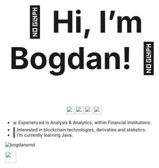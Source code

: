 <h3 align='center' style="font-size:10vw"> 👋 Hi, I’m Bogdan! 🥔 </h3>
<p align='center'>
  <img height=25 src="https://cdn.jsdelivr.net/gh/devicons/devicon/icons/python/python-original.svg"/><img height=25/>
  <img height=25 src="https://cdn.jsdelivr.net/gh/devicons/devicon/icons/r/r-original.svg"/><img height=25/>
  <img height=25 src="https://cdn.jsdelivr.net/gh/devicons/devicon/icons/postgresql/postgresql-original.svg"/><img height=25/>
  <img height=25 src="https://user-images.githubusercontent.com/18670428/67620073-ca558e00-f7fa-11e9-9ea2-ed3a80c59210.png"/><img height=25/>
</p>

<!---
### &nbsp; &nbsp; &nbsp; &nbsp; &nbsp; :snake: :panda_face: :bar_chart:
### Experienced in Analysis & Analytics, within Financial Institutions.
--->
- :bar_chart: Experienced in Analysis & Analytics, within Financial Institutions.
- :telescope: Interested in blockchain technologies, derivaties and statistics.
- 🌱 I’m currently learning Java.

<p align="left">
  <img src="https://komarev.com/ghpvc/?username=bogdansmd&label=Profile%20views&color=0e75b6&style=flat" alt="bogdansmd" />
</p>
<a href="https://www.linkedin.com/in/bogdan-smedescu-450a75185/">
  <img height="35" src="https://cdn2.iconfinder.com/data/icons/social-icon-3/512/social_style_3_in-306.png"/>
